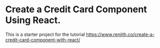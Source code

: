 # Create a Credit Card Component Using React.

This is a starter project for the tutorial https://www.renjith.co/create-a-credit-card-component-with-react/